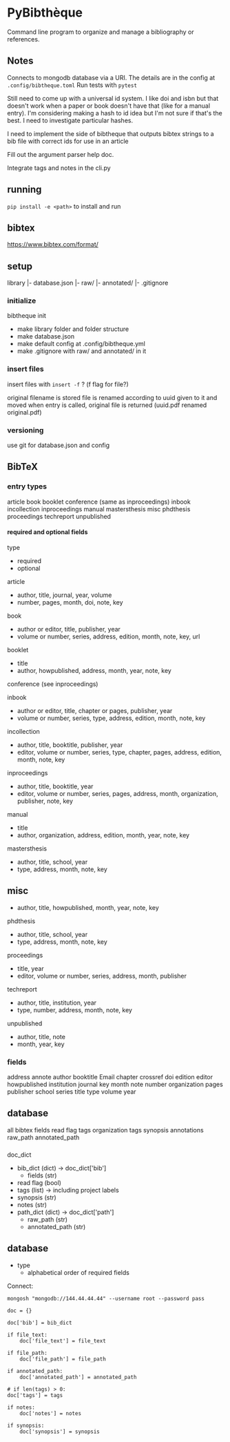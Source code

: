 # PyBibthèque

Command line program to organize and manage a bibliography or references.

## Notes

Connects to mongodb database via a URI.
The details are in the config at `.config/bibtheque.toml`
Run tests with `pytest`


Still need to come up with a universal id system. I like doi and isbn but that doesn't work when a paper or book doesn't have that (like for a manual entry). I'm considering making a hash to id idea but I'm not sure if that's the best. I need to investigate particular hashes.

I need to implement the side of bibtheque that outputs bibtex strings to a bib file with correct ids for use in an article 

Fill out the argument parser help doc.

Integrate tags and notes in the cli.py

## running

`pip install -e <path>` to install and run

## bibtex

https://www.bibtex.com/format/

## setup

library
|- database.json
|- raw/
|- annotated/
|- .gitignore

### initialize

bibtheque init

- make library folder and folder structure
- make database.json
- make default config at .config/bibtheque.yml
- make .gitignore with raw/ and annotated/ in it


### insert files

insert files with `insert -f` ? (f flag for file?)

original filename is stored
file is renamed according to uuid given to it and moved
when entry is called, original file is returned (uuid.pdf renamed original.pdf)

### versioning

use git for database.json and config

## BibTeX

### entry types

article
book
booklet
conference (same as inproceedings)
inbook
incollection
inproceedings
manual
mastersthesis
misc
phdthesis
proceedings
techreport
unpublished

#### required and optional fields

type
- required
- optional

article
- author, title, journal, year, volume
- number, pages, month, doi, note, key

book
- author or editor, title, publisher, year
- volume or number, series, address, edition, month, note, key, url

booklet
- title
- author, howpublished, address, month, year, note, key

conference (see inproceedings)

inbook
- author or editor, title, chapter or pages, publisher, year
- volume or number, series, type, address, edition, month, note, key

incollection
- author, title, booktitle, publisher, year
- editor, volume or number, series, type, chapter, pages, address, edition, month, note, key

inproceedings
- author, title, booktitle, year
- editor, volume or number, series, pages, address, month, organization, publisher, note, key

manual
- title
- author, organization, address, edition, month, year, note, key

mastersthesis
- author, title, school, year
- type, address, month, note, key

misc
- 
- author, title, howpublished, month, year, note, key

phdthesis
- author, title, school, year
- type, address, month, note, key

proceedings
- title, year
- editor, volume or number, series, address, month, publisher

techreport
- author, title, institution, year
- type, number, address, month, note, key

unpublished
- author, title, note
- month, year, key

### fields

address
annote
author
booktitle
Email
chapter
crossref
doi
edition
editor
howpublished
institution
journal
key
month
note
number
organization
pages
publisher
school
series
title
type
volume
year

## database

all bibtex fields
read flag
tags
organization tags
synopsis
annotations
raw_path
annotated_path

###
 
doc_dict
- bib_dict (dict) -> doc_dict['bib']
    - fields (str)
- read flag (bool)
- tags (list) -> including project labels
- synopsis (str)
- notes (str)
- path_dict (dict) -> doc_dict['path']
    - raw_path (str)
    - annotated_path (str)

## database

- type
    - alphabetical order of required fields

Connect:

```
mongosh "mongodb://144.44.44.44" --username root --password pass
```


    doc = {}

    doc['bib'] = bib_dict

    if file_text:
        doc['file_text'] = file_text

    if file_path:
        doc['file_path'] = file_path

    if annotated_path:
        doc['annotated_path'] = annotated_path

    # if len(tags) > 0:
    doc['tags'] = tags

    if notes:
        doc['notes'] = notes

    if synopsis:
        doc['synopsis'] = synopsis
